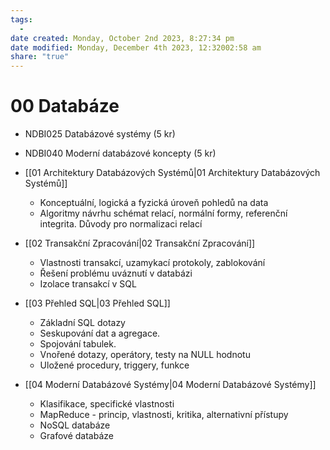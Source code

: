 ```yaml
---
tags:
  - 
date created: Monday, October 2nd 2023, 8:27:34 pm
date modified: Monday, December 4th 2023, 12:32002:58 am
share: "true"
---
```


# 00 Databáze

- NDBI025 Databázové systémy (5 kr)
- NDBI040 Moderní databázové koncepty (5 kr)

- [[01 Architektury Databázových Systémů|01 Architektury Databázových Systémů]]
	- Konceptuální, logická a fyzická úroveň pohledů na data
	- Algoritmy návrhu schémat relací, normální formy, referenční integrita. Důvody pro normalizaci relací
- [[02 Transakční Zpracování|02 Transakční Zpracování]]
	- Vlastnosti transakcí, uzamykací protokoly, zablokování
	- Řešení problému uváznutí v databázi
	- Izolace transakcí v SQL
- [[03 Přehled SQL|03 Přehled SQL]]
	- Základní SQL dotazy
	- Seskupování dat a agregace.
	- Spojování tabulek.
	- Vnořené dotazy, operátory, testy na NULL hodnotu
	- Uložené procedury, triggery, funkce
- [[04 Moderní Databázové Systémy|04 Moderní Databázové Systémy]]
	- Klasifikace, specifické vlastnosti
	- MapReduce - princip, vlastnosti, kritika, alternativní přístupy
	- NoSQL databáze
	- Grafové databáze